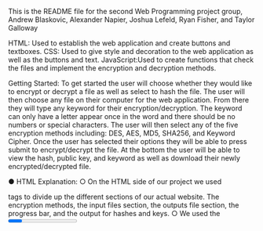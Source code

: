 This is the README file for the second Web Programming project group, Andrew Blaskovic, Alexander Napier, Joshua Lefeld, Ryan Fisher, and Taylor Galloway



HTML: Used to establish the web application and create buttons and textboxes.
CSS: Used to give style and decoration to the web application as well as the buttons and text.
JavaScript:Used to create functions that check the files and implement the encryption and decryption methods.

Getting Started:
To get started the user will choose whether they would like to encrypt or decrypt a file as well as select to hash the file. The user will then choose any file on their computer for the web application. From there they will type any keyword for their encryption/decryption. The keyword can only have a letter appear once in the word and there should be no numbers or special characters. The user will then select any of the five encryption methods including: DES, AES, MD5, SHA256, and Keyword Cipher. Once the user has selected their options they will be able to press submit to encrypt/decrypt the file. At the bottom the user will be able to view the hash, public key, and keyword as well as download their newly encrypted/decrypted file.

●	HTML Explanation:
○	On the HTML side of our project we used <div> tags to divide up the different sections of our actual website. The encryption methods, the input files section, the outputs file section, the progress bar, and the output for hashes and keys.
○	We used the <progress> tag to set up the progress bar we have in our web app. This is to show how far along the encryption/decryption process has come.
The <input type=”radio”> tags were used for the selection processes. This allows the user to select whether to encrypt or decrypt, and what types of encryption method is to be used.
●	The <input type=”file”> tag was used to allow the user to upload their data file of choice. 
●	The <input type=”button”> tag was used to have the user submit their uploaded file to be processed, and for when the user wants to download their outputted file.
●	The <label> tag was used to assign a label for all of the different form tags used for the web app. This gives them their different names like, submit, AES, or Decryption.
●	The <script> tag was used to import the different sources we used in this web app, our JavaScript file, the CryptoJS source, and the jQuery source file.
●	The <link> tag is used to import our CSS file, style.css. 
●	The <h1> and <h2> tags are used to denote titles and headers in the web app. 
●	The <br> tag is used as line breaks for any text in the web app. 
●	The <head> tag is used to differentiate the header text from the rest of the text in the web app.
●	The <title> tag is used to differentiate the title text from the rest of the text in the web app.
●	The <body> tag is used to differentiate the body text from the rest of the text in the web app.


●	CSS Explanation:
○	In the body{} section, background-color: is used to change the color of the web apps background. We used rgb(104, 19, 19) for our background.
○	In the div{} section, color: is used to change the color of all of the elements in the HTML div tags to white.
○	In the h1{} section, color: is used to change the h1 elements to white. Text-align: is used to align the h1 elements to the center of the web app.
○	In the #submit{} section background-color: is used to make the background color of the submit button, #be9b25. Font-size: is used to change the text font size to 24 pixels. Margin: is used to set the margin to 0 and auto. The display: is used to make the submit button block.
○	In the #filesubmit{} section, text-align: is used to align the text in that element to the left. The font-size: is used to set the font size for the text to 24 pixels. The width: is used to set the width of the element to 200 pixels. The height: is used to set the height to 75 pixels. And the margin-left: is used to set the margin to the left 10 pixels.
○	In the P{} section, text-decoration: was used. It underlined the text in the p tag
○	In the h2{} section, text-align: was used. It aligned the text to the right.
○	In the #progress{} section, text-align was used. It aligned the text to the right.
○	In the #key{} section, text-align: and font-size: was used. It aligned the text to the left, and made the font size to 24 pixels.
○	In the #output{} section, text-align was used. It aligned the text to the right.
○	In the #outputfile{} section, text-align was used. It aligned the text to the center.
○	In the #keyword{} section, text-align, width, height, and margin-left was used. It aligned the text to the center, made the width 300 pixels, made the height 50 pixels, and the left margin -200 pixels.
○	In the #Outputhash{} section, margin-right: was used. It made the right margin 180 pixels.
○	In the #OutputPubKey{} section, margin-right: is used. It made the right margin 120 pixels.
○	In the #OutputKeyWord{} section, margin-right is used. It made the right margin 137 pixels.
○	In the #download{} section, background-color:, font-size:, text-align:, color:, margin:, and border: is used. It made the background color rgb(110, 17, 177), the font size is made to be 24 pixels, it aligned the text to the center of the web app, it made the text color black, and made the margin 0 and auto, and it made the download border blue, with a size of 40 x 20 x 40 x 20.




●	Javascript Explanation: 
●	For our javascript we added a constant alphabet to accept those given letters as a keyword
●	Next we created a function that makes the cipher for keyword cipher
●	Then we used for and if loops to make the cipher
●	Next we added a function that decodes the keyword cipher file and used a file reader to read the file’s context.
●	At line 45 we created a download function that created a new download file
●	At line 76 a function was created to get the filetype of the file uploaded
●	We then created a document.onload function that holds multiple if statements
●	Next a function was created at line 87 that checks the radio buttons to determine what to do
●	Inside the function holds multiple if statements that checks what button is pressed and each button corresponds to each if statement that checks for encryption, checks for DES encryption, checks for AES encryption, and checks for keyword cipher encryption 
●	Line 105 is where the if statements begin to check for decryption.
●	The first if statement checks for decryption, from there the if statements check for des decryption, aes decryption, and checks for keyword cipher decryption.
●	The last three if statements check for hashing, hashes a file with mda and hashes a file with sha256 
